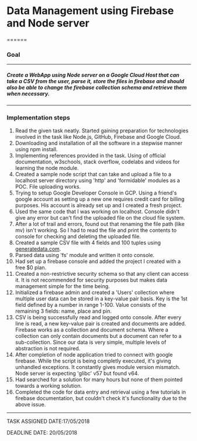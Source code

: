 # Data Management using Firebase and Node server
======

### Goal
------
##### Create a WebApp using Node server on a Google Cloud Host that can take a CSV from the user, parse it, store the files in firebase and should also be able to change the firebase collection schema and retrieve them when necessary.
------
### Implementation steps
1. Read the given task neatly. Started gaining preparation for technologies involved in the task like Node.js, GitHub, Firebase and Google Cloud.
2. Downloading and installation of all the software in a stepwise manner using npm install.
3. Implementing references provided in the task. Using of official documentation, w3schools, stack overflow, codelabs and videos for learning the node module.
4. Created a sample node script that can take and upload a file to a localhost server directory using 'http' and 'formidable' modules as a POC. File uploading works.
5. Trying to setup Google Developer Console in GCP. Using a friend's google account as setting up a new one requires credit card for billing purposes. His account is already set up and I created a fresh project.
6. Used the same code that I was working on localhost. Console didn't give any error but can't find the uploaded file on the cloud file system.
7. After a lot of trail and errors, found out that renaming the file path (like mv) isn't working. So I had to read the file and print the contents to console for checking and deleting the uploaded file.
8. Created a sample CSV file with 4 fields and 100 tuples using [generatedata.com](http://www.generatedata.com).
9. Parsed data using 'fs' module and written it onto console.
10. Had set up a firebase console and added the project I created with a free $0 plan.
11. Created a non-restrictive security schema so that any client can access it. It is not recommended for security purposes but makes data management simple for the time being.
12. Initialized a firebase admin and created a 'Users' collection where multiple user data can be stored in a key-value pair basis. Key is the 1st field defined by a number in range 1-100. Value consists of the remaining 3 fields: name, place and pin.
13. CSV is being successfully read and logged onto console. After every line is read, a new key-value pair is created and documents are added. Firebase works as a collection and document schema. Where a collection can only contain documents but a document can refer to a sub-collection. Since our data is very simple, multiple levels of abstraction is not required.
14. After completion of node application tried to connect with google firebase. While the script is being completly executed, it's giving unhandled exceptions. It constantly gives module version mismatch. Node server is expecting 'glibc' v57 but found v64.
15. Had searched for a solution for many hours but none of them pointed towards a working solution.
16. Completed the code for data entry and retrieval using a few tutorials in firebase documentation, but couldn't check it's functionality due to the above issue.
------
TASK ASSIGNED DATE:17/05/2018

DEADLINE DATE: 20/05/2018
